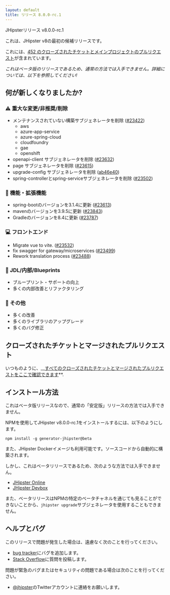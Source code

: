 ```yaml
---
layout: default
title: リリース 8.0.0-rc.1
---
```


JHipsterリリース v8.0.0-rc.1

これは、JHipster v8の最初の候補リリースです。

これには、[452 のクローズされたチケットとメインプロジェクトのプルリクエスト](https://github.com/jhipster/generator-jhipster/issues?q=is:closed+milestone:8.0.0-rc.1)が含まれています。

_これはベータ版のリリースであるため、通常の方法では入手できません。詳細については、以下を参照してください!_

## 何が新しくなりましたか?

### :warning: 重大な変更/非推奨/削除

- メンテナンスされていない構築サブジェネレータを削除 ([#23422](https://github.com/jhipster/generator-jhipster/pull/23422))
  - aws
  - azure-app-service
  - azure-spring-cloud
  - cloudfoundry
  - gae
  - openshift
- openapi-client サブジェネレータを削除 ([#23632](https://github.com/jhipster/generator-jhipster/pull/23632))
- page サブジェネレータを削除 ([#23615](https://github.com/jhipster/generator-jhipster/pull/23615))
- upgrade-config サブジェネレータを削除 ([ab46e40](https://github.com/jhipster/generator-jhipster/commit/ab46e40d7013e68a1d82d3578d62a7c29f5b466e))
- spring-controllerとspring-serviceサブジェネレータを削除 ([#23502](https://github.com/jhipster/generator-jhipster/pull/23502))

### :gem: 機能・拡張機能

- spring-bootのバージョンを3.1.4に更新 ([#23613](https://github.com/jhipster/generator-jhipster/pull/23613))
- mavenのバージョンを3.9.5に更新 ([#23843](https://github.com/jhipster/generator-jhipster/pull/23843))
- Gradleのバージョンを8.4に更新 ([#23787](https://github.com/jhipster/generator-jhipster/pull/23787))

### :computer: フロントエンド

- Migrate vue to vite. ([#23532](https://github.com/jhipster/generator-jhipster/pull/23532))
- fix swagger for gateway/microservices ([#23499](https://github.com/jhipster/generator-jhipster/pull/23499))
- Rework translation process ([#23488](https://github.com/jhipster/generator-jhipster/pull/23488))

### :paw_prints: JDL/内部/Blueprints

- ブループリント・サポートの向上
- 多くの内部改善とリファクタリング

### :scroll: その他

- 多くの改善
- 多くのライブラリのアップグレード
- 多くのバグ修正

## クローズされたチケットとマージされたプルリクエスト

いつものように、__[すべてのクローズされたチケットとマージされたプルリクエストをここで確認できます](https://github.com/jhipster/generator-jhipster/issues?q=is:closed+milestone:8.0.0-rc.1)**.

## インストール方法

これはベータ版リリースなので、通常の「安定版」リリースの方法では入手できません。

NPMを使用してJHipster v8.0.0-rc.1をインストールするには、以下のようにします。

    npm install -g generator-jhipster@beta

また、JHipster Dockerイメージも利用可能です。ソースコードから自動的に構築されます。

しかし、これはベータリリースであるため、次のような方法では入手できません。

- [JHipster Online](https://start.jhipster.tech)
- [JHipster Devbox](https://github.com/jhipster/jhipster-devbox)

また、ベータリリースはNPMの特定のベータチャネルを通じても見ることができないことから、`jhipster upgrade`サブジェネレータを使用することもできません。

## ヘルプとバグ

このリリースで問題が発生した場合は、遠慮なく次のことを行ってください。

- [bug tracker](https://github.com/jhipster/generator-jhipster/issues?state=open)にバグを追加します。
- [Stack Overflow](http://stackoverflow.com/tags/jhipster/info)に質問を投稿します。

問題が緊急のバグまたはセキュリティの問題である場合は次のことを行ってください。

- [@jhipster](https://twitter.com/jhipster)のTwitterアカウントに連絡をお願いします。
